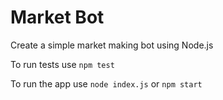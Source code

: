 # Market Bot

Create a simple market making bot using Node.js

To run tests use `npm test`

To run the app use `node index.js` or `npm start`
